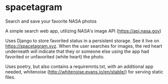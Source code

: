 # spacetagram

Search and save your favorite NASA photos

A simple search web app, utilizing NASA's image API (https://api.nasa.gov)

Uses Django to store favorited status in a persistent storage. See it live on https://spacetagram.xyz. When the user
searches for images, the red heart underneath will indicate that they or someone else using the app had favorited or
unfavorited (white heart) the photo.

Uses poetry, but also contains a requiremnts.txt, with an additional app needed, whitenoise
(http://whitenoise.evans.io/en/stable/) for serving static files.
